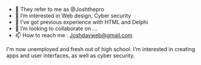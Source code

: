 - 👋 They refer to me as @Joshthepro
- 👀 I’m interested in Web design, Cyber security
- 🌱 I’ve got previous experience with HTML and Delphi
- 💞️ I’m looking to collaborate on ...
- 📫 How to reach me : Joshdavweb@gmail.com

I'm now unemployed and fresh out of high school. I'm interested in creating apps and user interfaces, as well as cyber security.
